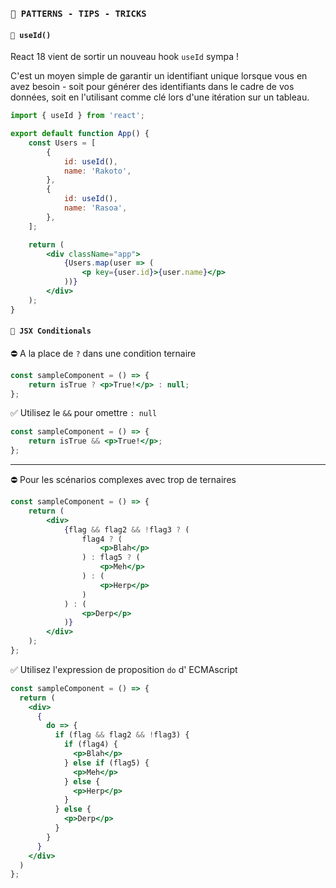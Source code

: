 <!-- TODO: verified -->

### `🔵 PATTERNS - TIPS - TRICKS`

#### `📌 useId()`

React 18 vient de sortir un nouveau hook `useId` sympa !

C'est un moyen simple de garantir un identifiant unique lorsque vous en avez besoin - soit pour générer des identifiants dans le cadre de vos données, soit en l'utilisant comme clé lors d'une itération sur un tableau.

```jsx
import { useId } from 'react';

export default function App() {
	const Users = [
		{
			id: useId(),
			name: 'Rakoto',
		},
		{
			id: useId(),
			name: 'Rasoa',
		},
	];

	return (
		<div className="app">
			{Users.map(user => (
				<p key={user.id}>{user.name}</p>
			))}
		</div>
	);
}
```

#### `📌 JSX Conditionals`

⛔ A la place de `?` dans une condition ternaire

```jsx
const sampleComponent = () => {
	return isTrue ? <p>True!</p> : null;
};
```

✅ Utilisez le `&&` pour omettre `: null`

```jsx
const sampleComponent = () => {
	return isTrue && <p>True!</p>;
};
```

<hr>

⛔ Pour les scénarios complexes avec trop de ternaires

```jsx
const sampleComponent = () => {
	return (
		<div>
			{flag && flag2 && !flag3 ? (
				flag4 ? (
					<p>Blah</p>
				) : flag5 ? (
					<p>Meh</p>
				) : (
					<p>Herp</p>
				)
			) : (
				<p>Derp</p>
			)}
		</div>
	);
};
```

✅ Utilisez l'expression de proposition `do` d' ECMAscript

```jsx
const sampleComponent = () => {
  return (
    <div>
      {
        do => {
          if (flag && flag2 && !flag3) {
            if (flag4) {
              <p>Blah</p>
            } else if (flag5) {
              <p>Meh</p>
            } else {
              <p>Herp</p>
            }
          } else {
            <p>Derp</p>
          }
        }
      }
    </div>
  )
};
```

```

```
